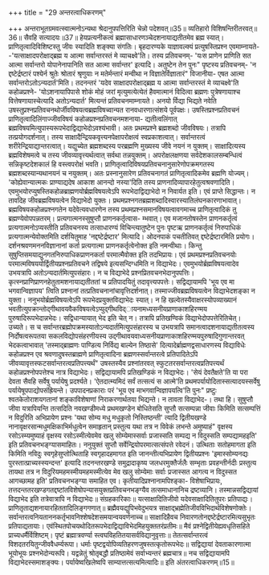+++
title = "29 अन्तरत्वाधिकरणम्"

+++
अन्तराभूतग्रमवत्स्वात्मनोऽन्यथा श्रेदानुपपत्तिरिति चेन्नो पदेशवत्॥35॥ व्यतिहारो विशिषन्तिरीतरवत्॥36॥ सैवहि सत्यादयः॥37॥ हेयप्रत्यनीकत्वं ब्रह्मासाधारणञ्चेदशनायाद्यतीतमेव ब्रह्म स्यात्। प्राणितृत्वादिविशिष्टस्तु जीवः स्यादिति शङ्क्या संगतिः। बृहदारण्यके याज्ञावल्क्यं प्रत्युषस्तिप्रश्न एवमाम्नायते--'यत्साक्षादपरोक्षाद्ब्रह्म य आत्मा सर्वान्तरस्तं मे व्याचक्ष्वे'ति। तस्य प्रतिवचनम्- 'यःस प्राणेन प्राणिति सत आत्मा सर्वान्तरो योपानेनापानिति सत आत्मा सर्वान्तर' इत्यादि। अतुष्टेन तेन पुनः" पृष्टस्य प्रतिवचनम्- 'न द्दष्टेर्द्रष्टारं पश्येर्न श्रुतेः श्रोतारं श्रृणुयाः न मतेर्मन्तारं मन्वीथा न विज्ञातेर्विज्ञातारं" विजानीया- एषत आत्मा सर्वान्तरोऽतोऽन्यदार्त'मिति। तदनन्तरं 'यदेव साक्षादपरोक्षाद्ब्रह्म य आत्मा सर्वान्तरस्तं मे व्याचक्ष्वे'ति कहोळप्रश्ने- 'योऽशनायापिपासे शोकं मोहं जरां मृत्युमत्येत्येतं हैवमात्मानं विदित्वा ब्रह्मणः पुत्रेषणायाश्च वित्तेषणायास्चेत्यादि अतोऽन्यदार्त' मित्यन्तं प्रतिवचनमाम्नायते। अनयो र्विद्या भिद्यते नवेति उषस्तुप्रश्नप्रतिवचनथोर्जीवविषयत्वब्रह्मविषच्वान्यत रानवधारणात्संशये पूर्वपक्षः। उषस्तिप्रश्नप्रतिवचनं प्राणितृत्वादिलिंगाज्जीवविषयं कहोळप्रश्नप्रतिवचनमशनाया- द्यतीत्वलिंगात् ब्रह्मविषयमित्युपास्यरूपभेदाद्विद्याभेदोऽवश्यंभावी। अतः प्रथमप्रश्ने ब्रह्मशब्दो जीवविषयः। तत्रापि तत्प्रयोगदर्शनात्। तस्य साक्षादैन्द्रियकवृत्त्यनपेक्षापरोक्षत्वं स्वप्रकाशत्वात्। सर्वान्तरत्वं शरीरेन्द्रियाद्यान्तरत्वात्। यद्युच्येत ब्रह्मशब्दस्य परब्रह्मणि मुख्यस्य जीवे नयनं न युक्तम्। साक्षादित्यस्य ब्रह्मविशेषमत्वे च तस्य जीवव्यावृत्त्यर्थत्वात् सर्वथा तन्नयुक्तम्। अपरोक्षलक्षणया सर्वदेशकालसम्बन्धित्वं सन्निकृष्टदेशकालं हि वस्त्वपरोक्षं भवति। प्राणितृत्वादिविषयप्रतिवचनानुसारेणोपक्रमगतस्य ब्रह्मशब्दस्यान्यथानयनं च नयुक्तम्। अतः प्रस्नानुसारेण प्रतिवचनागतं प्राणितृत्वादिकमेव ब्रह्मणि योज्यम्। 'कोह्येवान्यात्मकः प्राण्याद्यदेष आकाश आनन्दो नस्या'दिति तस्य प्राणनादिव्यापारहेतुत्वश्रवणादिति। एवमुभयोरप्युषस्तिकहोळब्राह्मणयोर्ब्रह्मविषयत्वेऽपि रूपभेदाद्विद्याभेदो न निवार्यत इति। एवं प्राप्ते सिद्धान्तः। न तावदिह जीवब्रह्मविषयत्वेन विद्याभेदो युक्तः। प्रथमप्रश्नगतब्रह्मशब्दादिस्वारस्यातिलंघनकारणाभावात्। ब्रह्मविषयकहोळप्रश्नगतेन यदेवेत्यवधारणेन तस्य प्रथमप्रश्नसमानविषयत्वावगमाच्च प्राणितृत्वादिकं तु ब्रह्मण्येवोपपन्नतरम्। प्रत्यगात्मनस्सुषुप्तौ प्राणनकर्तृत्वास- म्भवात्। एव मजानतोषस्तेन प्राणनकर्तृत्वं प्रत्यगात्मनोऽप्यस्तीति प्रतिवचनस्य तत्साधारण्यं विचिन्त्यातुष्टेन पुनः पृष्टऋ प्राणनकर्तृत्वं निरुपाधिकं प्रत्यगात्मन्येवोक्तमिति दर्शयितुमाह 'नद्दष्टेर्द्रष्टार' मित्यादि। ओदनपाकं पचतीतिवत् द्दष्टेर्द्रष्टारमिति प्रयोगः। दर्शनश्रवणमननविज्ञानानां कर्ता प्रत्यगात्मा प्राणनकर्तृत्वेनोक्त इति नमन्वीथाः। किन्तु सुषुप्तिसमयाद्युनगतनिरुपाधिकप्राणनकर्ता परमात्मैवोक्त इति तदभिप्रायः। एवं प्रथमप्रश्नप्रतिवचनयोः परमात्मविषययोर्द्वितीयप्रश्नप्रतिवचने तद्विषये इत्यसन्दिग्धमिति न विद्याभेदः। एवमुभयोर्ब्रह्मविषयत्वादेव उभयत्रापि अतोऽन्यदार्तमित्युपसंहारः। न च विद्याभेदे प्रश्नप्रितवचनभेदानुपपत्तिः। कृत्स्नप्राणिप्राणनहेतुतामशनायाद्यतीततां च प्रतिपादयितुं तदावृत्त्यपपत्तेः। सद्विद्यायामपि 'भूय एव मा भगवान्विज्ञापय' त्विति प्रश्नानां तत्प्रतिवचनानांचावृत्तिदर्शनात्। तस्माज्जीवब्रह्मविषयत्वेन विद्याभेदशङ्का न युक्ता। ननुभयोर्ब्रह्मविषयत्वेऽपि रूपभेदप्रयुक्तविद्याभेदः स्यात्। न हि खल्वेतस्यैवाक्षरस्योपव्याख्यानं भवतीत्युपक्रान्तोद्गीथावयवैकविषयत्वेऽप्युद्गीथविद्ायनामध्यसनीयप्राणाकाशहिरण्मय पुरुषादिरूपभेदान्नभेदः। सद्विधान्यायात् भेद इति चेत् न। तत्रापि प्रतिखण्विकं विद्याभेदोपपत्तेरितिचेत्। उच्यते। स च सर्वान्तरब्रह्मोपक्रमस्यातोऽन्यदार्तमित्युपसंहारस्य च उभयत्रापि समानत्वादशनायाद्यतीतत्वस्य निर्दोषत्वरूपतया सकलविद्योपसंहरणीयस्य उद्गीथावयवाध्यसनीयप्राणाकाशहिरण्मयपुरुषादिगुणान्तरवत् भेदकत्वाभावात् 'तस्माद्ब्राह्मणः पाण्डित्य निर्विद्य बाल्येन तिष्ठासे' दित्यादेर्ब्राह्मणद्वसाधारणस्य विद्याविधेः कहोळप्रश्न एव श्रवणादुषस्तब्राह्मणे प्राणितृत्वादिना ब्रह्मणस्सर्वान्तरत्वे प्रतिपादितेऽपि जीवव्यावृत्तस्फटसर्वान्तरत्वप्रतिपत्त्यर्थं" उषस्तस्यैव प्रश्नांतरवत् स्फुटतरसर्वान्तरत्वप्रतिपत्त्यर्थं कहोळप्रश्नोपपत्तेश्च नात्र विद्याभेदः। सद्विद्यायामपि प्रतिखण्डिकं न विद्याभेदः। 'सेयं देवतैक्षते'ति या परा देवता सैवहि सर्वेषु पर्यायेषु प्रदर्श्यते। 'ऐतदात्म्यमिदं सर्वं तत्सत्यं स आत्मे'ति प्रथमपर्यायोदितास्सत्यादयस्सर्वेषु पर्यायेषूपपाद्योपसंह्रियन्ते। उपपादनप्रकाराः परं 'भूय एव माभगवान्विज्ञापयत्वि'ति पुनः" प्रष्टुः श्वतकेतोराशयगतानां शङ्काविशेषाणां निराकरणार्थतया भिद्यन्ते। न तावता विद्याभेद-। तथा हि। सुषुप्तौ जीवा यत्रापियन्ति तत्सदिति नवखण्डीमध्ये प्रथमखण्डेन बोधितेसति सुप्तौ सत्सम्पन्ना जीवाः किमिति सत्सम्पत्तिं न विदुरिति अभिप्रायेण प्रश्नः 'यथा सोम्य मधु मधुकृतो निस्तिष्ठन्ती' त्यादि द्वितीयखण्डे नानावृक्षरसान्मधुमक्षिकाभिर्मधुत्वेन समाहृतान् प्रस्तुत्य यथा तत्र न विवेकं लभन्ते अमुष्याहं" वृक्षस्य रसोऽस्म्यमुष्याहं वृक्षस्य रसोऽस्मीत्येवमेव खलु सोम्येमास्सर्वाः प्रजास्सति सम्पद्य न विदुस्सति सम्पद्यामहइति' इति प्रतिवचनभङ्ग्यासमाहितः। ननुयुक्तं सुप्तौ सर्वेन्द्रियोपरमात्सत्संपत्ते रवेदनं। उत्थिताः सतोहमागता इति किमिति नविदुः स्वगृहेसुप्तोत्थिताहि स्वगृहादहमागत इति जानन्तीत्यभिप्रायेण द्वितीयप्रश्नः 'इमास्सोम्यनद्यः पुरस्तात्प्राच्यस्स्यन्दन्त' इत्यादि तदनन्तरखण्डे समुद्रादाकृष्य जलधरमुक्तैर्जलैः सम्भृताः प्रवहन्तीर्नदीः प्रस्तुत्य तायथा तत्र न विदुरियमहमस्मीयमहमस्मीत्येव मेव खलु सोम्येमाः सर्वाः प्रजास्सत आगत्य न विदुस्सत आगच्छामह इति' प्रतिवचनभङ्ग्या समाहित एव। कृतीयादिप्रश्नानामपिश्ङ्का- विशेषाभिप्रायः, तत्तदन्ततरखण्डगतद्दष्टांतविशेषोपन्यासयुक्तप्रतिवचनभङ्ग्यैव तत्समाधानानिच द्रष्टव्यानि। तस्मान्नसद्विद्यायां विद्याभेद इति तत्रेवात्रापि न विद्याभेदः॥ संग्रहकारिकाः॥ यत्साक्षादितिजीवो यदेवसाक्षादितितुपरः प्रतिपाद्यः। प्राणितृताद्यशनायारहिततादिलिङ्गगणात्॥ ब्रह्मैवयद्युपिभवेदुभयत्र साक्षाद्भ्रह्मेतिजीवविभिदार्थविशेषणोक्तेः। सर्वान्तरत्वनियताननकर्तृभावनिश्शेषदेशसमयान्वयवर्णनाच्च॥ साक्षादिहैवच निवारणतोनद्दष्टेर्द्रष्टारमित्यसुभृतः प्रतिपाद्यतायाः। एवंस्थितपोचयथोदितरूपभेदाद्विद्याविभेदमिहयुक्ततरंप्रतीमः॥ मैवं प्रश्नेद्वितीयेह्यवधृतिसहिते प्राच्यधर्मैर्विशिष्टम्। पृष्टं ब्रह्मात्रवर्ण्या स्त्वघविहतितयासर्वविद्यानुवृत्ताः॥ तेतत्सर्वान्तरत्वं विशदतरयितुन्जीववैधर्म्यरूपा। धर्माः पृष्टद्वयोपिव्यतिहरणजुषस्तत्कृतोरूपभेदः॥ सद्विद्यायां देवताकारणात्मा भूयोभूयः प्रश्नभेदोन्यरूपि। यद्वन्नेतुं श्रोतृबद्धौ प्रतिष्ठामेवं सर्वाभ्यन्तरं ब्रह्मचात्र॥ नच सद्विद्यायामपि विद्याभेदस्समाशङ्क्यः। पर्यायेष्वखिलेष्वपि साम्यात्तत्सत्यमित्यादिः॥ इति अंतरत्वाधिकरणम्॥15॥